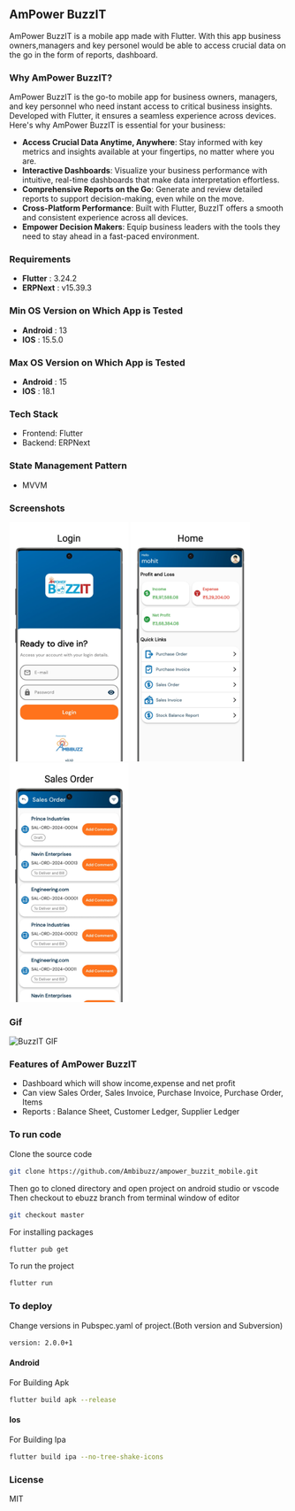 ## AmPower BuzzIT
AmPower BuzzIT is a mobile app made with Flutter. With this app business owners,managers and key personel would be able to access crucial data on the go in the form of reports, dashboard.

### Why AmPower BuzzIT?

AmPower BuzzIT is the go-to mobile app for business owners, managers, and key personnel who need instant access to critical business insights. Developed with Flutter, it ensures a seamless experience across devices. Here's why AmPower BuzzIT is essential for your business:

- **Access Crucial Data Anytime, Anywhere**: Stay informed with key metrics and insights available at your fingertips, no matter where you are.
- **Interactive Dashboards**: Visualize your business performance with intuitive, real-time dashboards that make data interpretation effortless.
- **Comprehensive Reports on the Go**: Generate and review detailed reports to support decision-making, even while on the move.
- **Cross-Platform Performance**: Built with Flutter, BuzzIT offers a smooth and consistent experience across all devices.
- **Empower Decision Makers**: Equip business leaders with the tools they need to stay ahead in a fast-paced environment.

### Requirements
- **Flutter** : 3.24.2
- **ERPNext** : v15.39.3

### Min OS Version on Which App is Tested
- **Android** : 13
- **IOS** : 15.5.0

### Max OS Version on Which App is Tested
- **Android** : 15
- **IOS** : 18.1

### Tech Stack
- Frontend: Flutter
- Backend: ERPNext

### State Management Pattern
- MVVM

### Screenshots

<kbd><img width="216" height="432" src="screenshots/login.png" alt="Login" /></kbd>
<kbd><img width="216" height="432" src="screenshots/home.png" alt="Home" /></kbd>
<kbd><img width="216" height="432" src="screenshots/doctype.png" alt="Item Info" /></kbd>

### Gif

<img src="https://github.com/Ambibuzz/ampower_buzzit_mobile_app/blob/buzzit_flutter/gif/buzzit_recording.gif" alt="BuzzIT GIF" width="216" height="432">

### Features of AmPower BuzzIT
- Dashboard which will show income,expense and net profit
- Can view Sales Order, Sales Invoice, Purchase Invoice, Purchase Order, Items
- Reports : Balance Sheet, Customer Ledger, Supplier Ledger

### To run code
Clone the source code<br/>
```sh
git clone https://github.com/Ambibuzz/ampower_buzzit_mobile.git
```
Then go to cloned directory and open project on android studio or vscode<br/>
Then checkout to ebuzz branch from terminal window of editor<br/>
```sh
git checkout master
```
For installing packages<br/>
```sh
flutter pub get
```
To run the project<br/>
```sh
flutter run
```

### To deploy
Change versions in Pubspec.yaml of project.(Both version and Subversion)
```sh
version: 2.0.0+1
```
#### Android
For Building Apk
```sh
flutter build apk --release
```


#### Ios
For Building Ipa
```sh
flutter build ipa --no-tree-shake-icons
```


### License
MIT